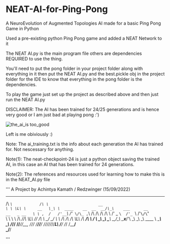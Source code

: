 # NEAT-AI-for-Ping-Pong
A NeuroEvolution of Augmented Topologies AI made for a basic Ping Pong Game in Python

Used a pre-existing python Ping Pong game and added a NEAT Network to it

The NEAT AI.py is the main program file others are dependencies REQUIRED to use the thing.

You'll need to put the pong folder in your project folder along with everything in it then put the NEAT AI.py and the best.pickle obj in the project folder for the IDE to know that everything in the pong folder is the dependencies.

To play the game just set up the project as described above and then just run the NEAT AI.py

DISCLAIMER: The AI has been trained for 24/25 generations and is hence very good or I am just bad at playing pong :')

![the_ai_is too_good](https://user-images.githubusercontent.com/102427149/190380526-0fac8f83-f863-44a3-86a3-6a554f32dfdc.gif)

Left is me obiviously :)

Note: The ai_training.txt is the info about each generation the AI has trained for. Not nescessary for anything.

Note(1): The neat-checkpoint-24 is just a python object saving the trained AI, in this case an AI that has been trained for 24 generations.

Note(2): The references and resources used for learning how to make this is in the NEAT_AI.py file

'''
A Project by Achintya Kamath / Redzwinger (15/09/2022)
 ____               __                                                          
/\  _`\            /\ \                      __                                 
\ \ \L\ \     __   \_\ \  ____    __  __  __/\_\    ___      __      __   _ __  
 \ \ ,  /   /'__`\ /'_` \/\_ ,`\ /\ \/\ \/\ \/\ \ /' _ `\  /'_ `\  /'__`\/\`'__\
  \ \ \\ \ /\  __//\ \L\ \/_/  /_\ \ \_/ \_/ \ \ \/\ \/\ \/\ \L\ \/\  __/\ \ \/ 
   \ \_\ \_\ \____\ \___,_\/\____\\ \___x___/'\ \_\ \_\ \_\ \____ \ \____\\ \_\ 
    \/_/\/ /\/____/\/__,_ /\/____/ \/__//__/   \/_/\/_/\/_/\/___L\ \/____/ \/_/ 
                                                             /\____/            
                                                             \_/__/             
                                                             
'''
